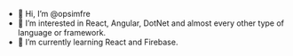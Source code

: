 - 👋 Hi, I’m @opsimfre
- 👀 I’m interested in React, Angular, DotNet and almost every other type of language or framework.
- 🌱 I’m currently learning React and Firebase.

<!---
opsimfre/opsimfre is a ✨ special ✨ repository because its `README.md` (this file) appears on your GitHub profile.
You can click the Preview link to take a look at your changes.
--->
